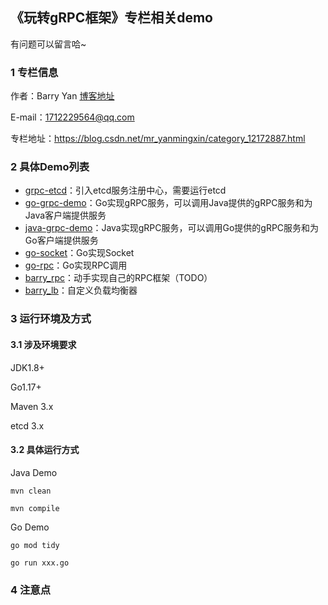 ## 《玩转gRPC框架》专栏相关demo

有问题可以留言哈~

### 1 专栏信息

作者：Barry Yan [博客地址](https://ibarryyan.blog.csdn.net/)

E-mail：1712229564@qq.com

专栏地址：https://blog.csdn.net/mr_yanmingxin/category_12172887.html

### 2 具体Demo列表

- [grpc-etcd](./grpc-etcd)：引入etcd服务注册中心，需要运行etcd
- [go-grpc-demo](./go-grpc-demo)：Go实现gRPC服务，可以调用Java提供的gRPC服务和为Java客户端提供服务
- [java-grpc-demo](./java-grpc-demo)：Java实现gRPC服务，可以调用Go提供的gRPC服务和为Go客户端提供服务
- [go-socket](./go-socket)：Go实现Socket
- [go-rpc](./go-rpc)：Go实现RPC调用
- [barry_rpc](./barry_rpc)：动手实现自己的RPC框架（TODO）
- [barry_lb](./barry_lb)：自定义负载均衡器

### 3 运行环境及方式

#### 3.1 涉及环境要求

JDK1.8+

Go1.17+

Maven 3.x

etcd 3.x

#### 3.2 具体运行方式

Java Demo

```shell
mvn clean 

mvn compile
```

Go Demo

```shell
go mod tidy 

go run xxx.go
```

### 4 注意点
